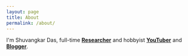 ```yaml
---
layout: page
title: About
permalink: /about/
---
```



I'm Shuvangkar Das, full-time **[Researcher](https://portfolio.shuvangkar.com)** and hobbyist  **[YouTuber](https://www.youtube.com/ShuvangkarDas)** and **[Blogger](https://blog.shuvangkar.com/)**.

